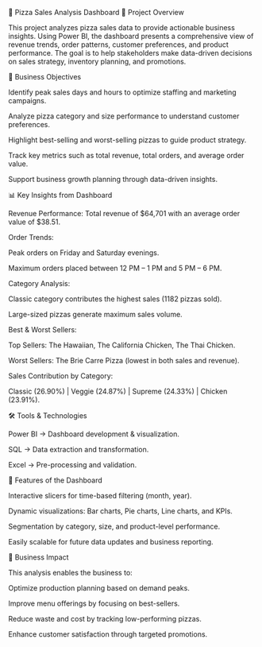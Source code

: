 🍕 Pizza Sales Analysis Dashboard
📌 Project Overview

This project analyzes pizza sales data to provide actionable business insights. Using Power BI, the dashboard presents a comprehensive view of revenue trends, 
order patterns, customer preferences, and product performance. The goal is to help stakeholders make data-driven decisions on sales strategy, inventory planning, and promotions.

🎯 Business Objectives

Identify peak sales days and hours to optimize staffing and marketing campaigns.

Analyze pizza category and size performance to understand customer preferences.

Highlight best-selling and worst-selling pizzas to guide product strategy.

Track key metrics such as total revenue, total orders, and average order value.

Support business growth planning through data-driven insights.

📊 Key Insights from Dashboard

Revenue Performance: Total revenue of $64,701 with an average order value of $38.51.

Order Trends:

Peak orders on Friday and Saturday evenings.

Maximum orders placed between 12 PM – 1 PM and 5 PM – 6 PM.

Category Analysis:

Classic category contributes the highest sales (1182 pizzas sold).

Large-sized pizzas generate maximum sales volume.

Best & Worst Sellers:

Top Sellers: The Hawaiian, The California Chicken, The Thai Chicken.

Worst Sellers: The Brie Carre Pizza (lowest in both sales and revenue).

Sales Contribution by Category:

Classic (26.90%) | Veggie (24.87%) | Supreme (24.33%) | Chicken (23.91%).

🛠️ Tools & Technologies

Power BI → Dashboard development & visualization.

SQL → Data extraction and transformation.

Excel → Pre-processing and validation.

📂 Features of the Dashboard

Interactive slicers for time-based filtering (month, year).

Dynamic visualizations: Bar charts, Pie charts, Line charts, and KPIs.

Segmentation by category, size, and product-level performance.

Easily scalable for future data updates and business reporting.

🚀 Business Impact

This analysis enables the business to:

Optimize production planning based on demand peaks.

Improve menu offerings by focusing on best-sellers.

Reduce waste and cost by tracking low-performing pizzas.

Enhance customer satisfaction through targeted promotions.
